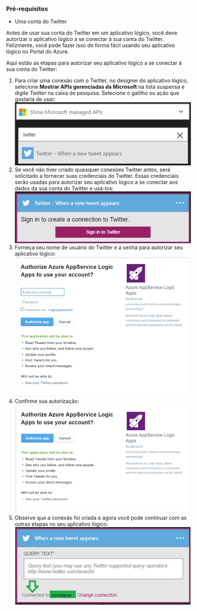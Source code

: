 ### Pré-requisitos
- Uma conta do Twitter

Antes de usar sua conta do Twitter em um aplicativo lógico, você deve autorizar o aplicativo lógico a se conectar à sua conta do Twitter. Felizmente, você pode fazer isso de forma fácil usando seu aplicativo lógico no Portal do Azure.

Aqui estão as etapas para autorizar seu aplicativo lógico a se conectar à sua conta do Twitter:

1. Para criar uma conexão com o Twitter, no designer do aplicativo lógico, selecione **Mostrar APIs gerenciadas da Microsoft** na lista suspensa e digite *Twitter* na caixa de pesquisa. Selecione o gatilho ou ação que gostaria de usar: ![Imagem 0 de conexão do Twitter](./media/connectors-create-api-twitter/twitter-0.png)
2. Se você não tiver criado quaisquer conexões Twitter antes, será solicitado a fornecer suas credenciais do Twitter. Essas credenciais serão usadas para autorizar seu aplicativo lógico a se conectar aos dados da sua conta do Twitter e usá-los: ![Imagem 1 de conexão do Twitter](./media/connectors-create-api-twitter/twitter-1.png)
3. Forneça seu nome de usuário do Twitter e a senha para autorizar seu aplicativo lógico: ![Imagem 2 de conexão do Twitter](./media/connectors-create-api-twitter/twitter-2.png)
4. Confirme sua autorização: ![Imagem 3 de conexão do Twitter](./media/connectors-create-api-twitter/twitter-3.png)
6. Observe que a conexão foi criada e agora você pode continuar com as outras etapas no seu aplicativo lógico: ![Imagem 4 de conexão do Twitter](./media/connectors-create-api-twitter/twitter-4.png)

<!---HONumber=AcomDC_0727_2016-->